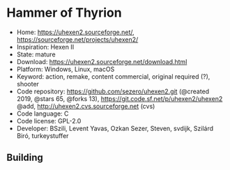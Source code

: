 # Hammer of Thyrion

- Home: https://uhexen2.sourceforge.net/, https://sourceforge.net/projects/uhexen2/
- Inspiration: Hexen II
- State: mature
- Download: https://uhexen2.sourceforge.net/download.html
- Platform: Windows, Linux, macOS
- Keyword: action, remake, content commercial, original required (?), shooter
- Code repository: https://github.com/sezero/uhexen2.git (@created 2019, @stars 65, @forks 13), https://git.code.sf.net/p/uhexen2/uhexen2 @add, http://uhexen2.cvs.sourceforge.net (cvs)
- Code language: C
- Code license: GPL-2.0
- Developer: BSzili, Levent Yavas, Ozkan Sezer, Steven, svdijk, Szilárd Biró, turkeystuffer

## Building
